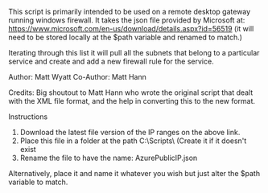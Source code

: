 This script is primarily intended to be used on a remote desktop gateway running windows firewall.
It takes the json file provided by Microsoft at: https://www.microsoft.com/en-us/download/details.aspx?id=56519 
(it will need to be stored locally at the $path variable and renamed to match.)

Iterating through this list it will pull all the subnets that belong to a particular service and create and add a new firewall
rule for the service.

Author: Matt Wyatt
Co-Author: Matt Hann

Credits: Big shoutout to Matt Hann who wrote the original script that dealt with the XML file format, and the help in converting this to 
the new format.

Instructions

1. Download the latest file version of the IP ranges on the above link. 
2. Place this file in a folder at the path C:\Scripts\ (Create it if it doesn't exist
3. Rename the file to have the name: AzurePublicIP.json

Alternatively, place it and name it whatever you wish but just alter the $path variable to match.
